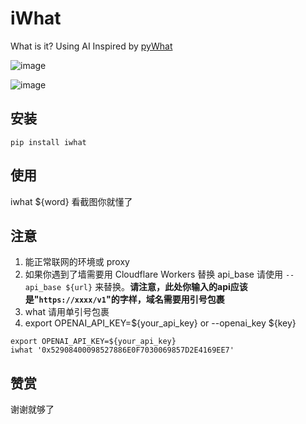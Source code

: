 # iWhat
What is it? Using AI Inspired by [pyWhat](https://github.com/bee-san/pyWhat)

![image](https://user-images.githubusercontent.com/15976103/223741774-a46ffde6-0f32-4f6f-8e6b-fda5bd07a235.png)

![image](https://user-images.githubusercontent.com/15976103/223898867-b62e692f-427a-4884-9a6a-e2b636a96071.png)



## 安装


```console
pip install iwhat
```

## 使用

iwhat ${word}
看截图你就懂了

## 注意

1. 能正常联网的环境或 proxy
2. 如果你遇到了墙需要用 Cloudflare Workers 替换 api_base 请使用 `--api_base ${url}` 来替换。**请注意，此处你输入的api应该是"`https://xxxx/v1`"的字样，域名需要用引号包裹**
3. what 请用单引号包裹
4. export OPENAI_API_KEY=${your_api_key} or --openai_key ${key}

```
export OPENAI_API_KEY=${your_api_key}
iwhat '0x52908400098527886E0F7030069857D2E4169EE7'
```

## 赞赏
谢谢就够了

